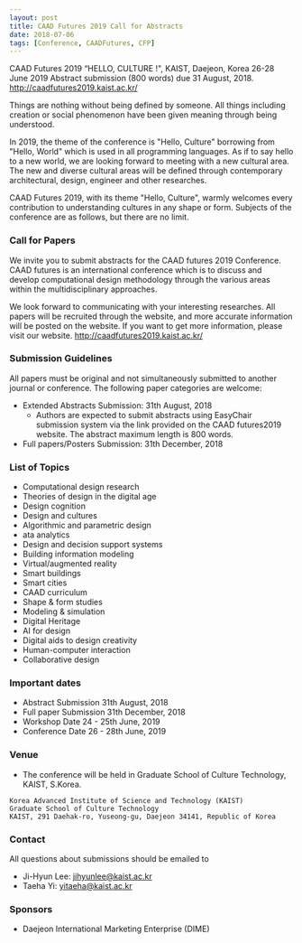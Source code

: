 ```yaml
---
layout: post
title: CAAD Futures 2019 Call for Abstracts
date: 2018-07-06
tags: [Conference, CAADFutures, CFP]
---
```


CAAD Futures 2019 “HELLO, CULTURE !", KAIST, Daejeon, Korea
26-28 June 2019
Abstract submission (800 words) due 31 August, 2018.
http://caadfutures2019.kaist.ac.kr/

Things are nothing without being defined by someone. All things including creation or social phenomenon have been given meaning through being understood.

In 2019, the theme of the conference is "Hello, Culture" borrowing from "Hello, World" which is used in all programming languages. As if to say hello to a new world, we are looking forward to meeting with a new cultural area. The new and diverse cultural areas will be defined through contemporary architectural, design, engineer and other researches.

CAAD Futures 2019, with its theme "Hello, Culture", warmly welcomes every contribution to understanding cultures in any shape or form. Subjects of the conference are as follows, but there are no limit.

### Call for Papers
We invite you to submit abstracts for the CAAD futures 2019 Conference. CAAD futures is an international conference which is to discuss and develop computational design methodology through the various areas within the multidisciplinary approaches.

We look forward to communicating with your interesting researches. All papers will be recruited through the website, and more accurate information will be posted on the website. If you want to get more information, please visit our website.
http://caadfutures2019.kaist.ac.kr/

### Submission Guidelines
All papers must be original and not simultaneously submitted to another journal or conference. The following paper categories are welcome:

* Extended Abstracts Submission: 31th August, 2018
  * Authors are expected to submit abstracts using EasyChair submission system via the link provided on the CAAD futures2019 website. The abstract maximum length is 800 words.
*	Full papers/Posters Submission: 31th December, 2018

### List of Topics
* Computational design research
* Theories of design in the digital age
* Design cognition
* Design and cultures
* Algorithmic and parametric design
* ata analytics
* Design and decision support systems
* Building information modeling 
* Virtual/augmented reality
* Smart buildings
* Smart cities
* CAAD curriculum 
* Shape & form studies
* Modeling & simulation
* Digital Heritage
* AI for design 
* Digital aids to design creativity
* Human-computer interaction
* Collaborative design

### Important dates
* Abstract Submission	31th August, 2018 
* Full paper Submission	31th December, 2018 
* Workshop Date		24 - 25th June, 2019 
* Conference Date		26 - 28th June, 2019

### Venue
* The conference will be held in Graduate School of Culture Technology, KAIST, S.Korea. 

```
Korea Advanced Institute of Science and Technology (KAIST)
Graduate School of Culture Technology
KAIST, 291 Daehak-ro, Yuseong-gu, Daejeon 34141, Republic of Korea
```

### Contact
All questions about submissions should be emailed to 
* Ji-Hyun Lee: jihyunlee@kaist.ac.kr 
* Taeha Yi: yitaeha@kaist.ac.kr

### Sponsors
* Daejeon International Marketing Enterprise (DIME)
